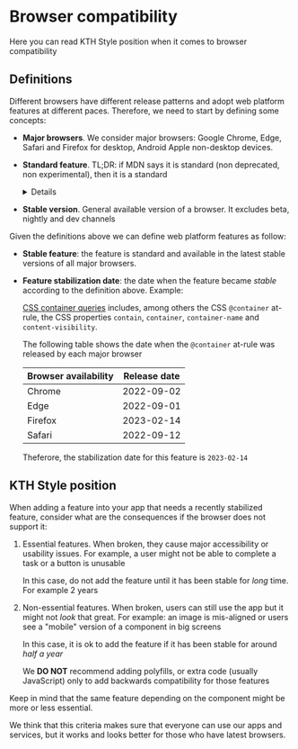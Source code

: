 # Browser compatibility

Here you can read KTH Style position when it comes to browser compatibility

## Definitions

Different browsers have different release patterns and adopt web platform features at different paces. Therefore, we need to start by defining some concepts:

- **Major browsers**. We consider major browsers: Google Chrome, Edge, Safari and Firefox for desktop, Android Apple non-desktop devices.

- **Standard feature**. TL;DR: if MDN says it is standard (non deprecated, non experimental), then it is a standard

  <details>We adopt the most common definition of standarization. We consider a web platform feature to be _standard_ when it is included in their respective specification documents, i.e. CSS, HTML, JavaScript and DOM. When a feature involves more than one specification (for example a CSS property and a way to access it from the DOM), it is considered standard when all its parts are standards.</details>

- **Stable version**. General available version of a browser. It excludes beta, nightly and dev channels

Given the definitions above we can define web platform features as follow:

- **Stable feature**: the feature is standard and available in the latest stable versions of all major browsers.
- **Feature stabilization date**: the date when the feature became _stable_ according to the definition above. Example:

  [CSS container queries](https://developer.mozilla.org/en-US/docs/Web/CSS/CSS_Container_Queries) includes, among others the CSS `@container` at-rule, the CSS properties `contain`, `container`, `container-name` and `content-visibility`.

  The following table shows the date when the `@container` at-rule was released by each major browser

  | Browser availability | Release date |
  | -------------------- | ------------ |
  | Chrome               | 2022-09-02   |
  | Edge                 | 2022-09-01   |
  | Firefox              | 2023-02-14   |
  | Safari               | 2022-09-12   |

  Theferore, the stabilization date for this feature is `2023-02-14`

## KTH Style position

When adding a feature into your app that needs a recently stabilized feature, consider what are the consequences if the browser does not support it:

1. Essential features. When broken, they cause major accessibility or usability issues. For example, a user might not be able to complete a task or a button is unusable

   In this case, do not add the feature until it has been stable for _long_ time. For example 2 years

2. Non-essential features. When broken, users can still use the app but it might not _look_ that great. For example: an image is mis-aligned or users see a "mobile" version of a component in big screens

   In this case, it is ok to add the feature if it has been stable for around _half a year_

   We **DO NOT** recommend adding polyfills, or extra code (usually JavaScript) only to add backwards compatibility for those features

Keep in mind that the same feature depending on the component might be more or less essential.

We think that this criteria makes sure that everyone can use our apps and services, but it works and looks better for those who have latest browsers.

